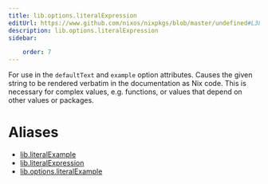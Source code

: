 ```yaml
---
title: lib.options.literalExpression
editUrl: https://www.github.com/nixos/nixpkgs/blob/master/undefined#L387C23
description: lib.options.literalExpression
sidebar:

    order: 7
---
```


For use in the `defaultText` and `example` option attributes. Causes the
given string to be rendered verbatim in the documentation as Nix code. This
is necessary for complex values, e.g. functions, or values that depend on
other values or packages.


# Aliases

- [lib.literalExample](/nix-doc-comments/reference/lib/lib-literalexample)
- [lib.literalExpression](/nix-doc-comments/reference/lib/lib-literalexpression)
- [lib.options.literalExample](/nix-doc-comments/reference/lib/options/lib-options-literalexample)


